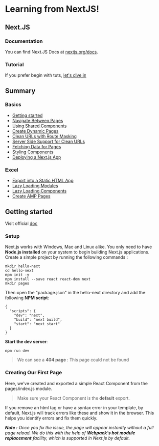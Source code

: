 # Learning from NextJS!
## Next.JS
### Documentation
You can find Next.JS Docs at [nextjs.org/docs](https://nextjs.org/docs).
### Tutorial
If you prefer begin with tuts, [let's dive in](https://nextjs.org/learn/basics/getting-started)

## Summary
### Basics 
- [Getting started](#getting-started)
- [Navigate Between Pages](#navigate-between-pages)
- [Using Shared Components](#using-shared-components)
- [Create Dynamic Pages](#create-dynamic-pages)
- [Clean URLs with Route Masking](#clean-urls-with-route-masking)
- [Server Side Support for Clean URLs](#server-side-support-for-clean-urls)
- [Fetching Data for Pages](#fetching-data-for-pages)
- [Styling Components](#styling-components)
- [Deploying a Next.js App](#deploying-a-next-js-app)

### Excel 
- [Export into a Static HTML App](#export-into-a-static-html-app)
- [Lazy Loading Modules](#lazy-loading-modules)
- [Lazy Loading Components](#lazy-loading-components)
- [Create AMP Pages](#create-amp-pages)

## Getting started

Visit official [doc](https://nextjs.org/learn/basics/getting-started/setup)

### Setup
Next.js works with Windows, Mac and Linux alike. You only need to have **Node.js installed** on your system to begin building Next.js applications.
Create a simple project by running the following commands : 
```
mkdir hello-next
cd hello-next
npm init -y
npm install --save react react-dom next
mkdir pages
```
Then open the "package.json" in the hello-next directory and add the following **NPM script**:
```
{
  "scripts": {
    "dev": "next",
    "build": "next build",
    "start": "next start"
  }
}
```
**Start the dev server**:
```
npm run dev
```
> We can see a **404 page** : This page could not be found

### Creating Our First Page
Here, we've created and exported a simple React Component from the pages/index.js module. 
> Make sure your React Component is the **default** export.

If you remove an html tag or have a syntax error in your template, by default, Next.js will track errors like these and show it in the browser. This helps you identify errors and fix them quickly.

**_Note :_**  _Once you fix the issue, the page will appear instantly without a full page reload. We do this with the help of **Webpack's hot module replacement** facility, which is supported in Next.js by default._